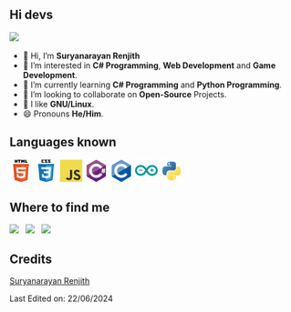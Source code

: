 ## Hi devs

<p align="left">
 <img src="https://readme-typing-svg.herokuapp.com/?lines=Welcome+to+my+GitHub+Profile!&center=true&width=360&height=30&weight=900&random=true&color=FFFFFF">
</p>

- 👋 Hi, I’m **Suryanarayan Renjith**
- 👀 I’m interested in **C# Programming**, **Web Development** and **Game Development**.
- 🌱 I’m currently learning **C# Programming** and **Python Programming**.
- 👀 I’m looking to collaborate on **Open-Source** Projects.
- 🐧 I like **GNU/Linux**.
- 😄 Pronouns **He/Him**.

## Languages known

<p>
<img src="https://raw.githubusercontent.com/devicons/devicon/1119b9f84c0290e0f0b38982099a2bd027a48bf1/icons/html5/html5-original-wordmark.svg" width="40px">
<img src="https://raw.githubusercontent.com/devicons/devicon/1119b9f84c0290e0f0b38982099a2bd027a48bf1/icons/css3/css3-original-wordmark.svg" width="40px">
<img src="https://raw.githubusercontent.com/devicons/devicon/1119b9f84c0290e0f0b38982099a2bd027a48bf1/icons/javascript/javascript-original.svg" width="40px">
<img src="https://raw.githubusercontent.com/devicons/devicon/1119b9f84c0290e0f0b38982099a2bd027a48bf1/icons/csharp/csharp-original.svg" width="40px">
<img src="https://raw.githubusercontent.com/devicons/devicon/1119b9f84c0290e0f0b38982099a2bd027a48bf1/icons/c/c-original.svg" width="40px">
<img src="https://raw.githubusercontent.com/devicons/devicon/1119b9f84c0290e0f0b38982099a2bd027a48bf1/icons/arduino/arduino-original.svg" width="40px">
<img src="https://raw.githubusercontent.com/devicons/devicon/1119b9f84c0290e0f0b38982099a2bd027a48bf1/icons/python/python-original.svg" width="40px">


</p>

## Where to find me

  <p align='left'>
   <a href="https://surya.is-a.dev/Goto/?id=mail" target="_blank"><img height="30" src="https://img.shields.io/badge/-Gmail-%23333?style=for-the-badge&logo=gmail&logoColor=red"></a>      
   &nbsp;&nbsp;<a href="https://surya.is-a.dev/Goto/?id=linkedin" target="_blank"><img height="30" src="https://img.shields.io/badge/-Linkedin-%23333?style=for-the-badge&logo=Linkedin&logoColor=blue"></a>
   &nbsp;&nbsp;<a href="https://surya.is-a.dev/Goto/?id=twitter" target="_blank"><img height="30" src="https://img.shields.io/badge/-Twitter-%23333?style=for-the-badge&logo=X&logoColor=black"></a>
 </p>

## Credits
[Suryanarayan Renjith](https://github.com/suryanarayanrenjith)

Last Edited on: 22/06/2024
